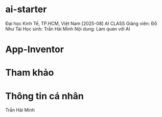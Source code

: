 # ai-starter
Đại học Kinh Tế, TP.HCM, Việt Nam
[2025-08] AI CLASS
Giảng viên: Đỗ Như Tài
Học sinh: Trần Hải Minh
Nội dung: Làm quen với AI

# App-Inventor
# Tham khảo
# Thông tin cá nhân
Trần Hải Minh